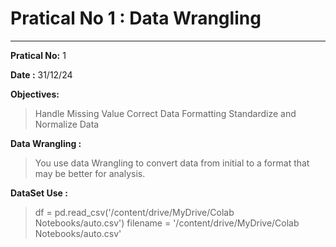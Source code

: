 # Pratical No 1 : Data Wrangling 
--------------------------------

**Pratical No:** 1 

**Date :** 31/12/24


**Objectives:**
> Handle Missing Value
> Correct Data Formatting
> Standardize and Normalize Data

**Data Wrangling :**
> You use data Wrangling to convert data from initial to a format that may be better for analysis.


**DataSet Use :**
> df = pd.read_csv('/content/drive/MyDrive/Colab Notebooks/auto.csv')
filename = '/content/drive/MyDrive/Colab Notebooks/auto.csv'
